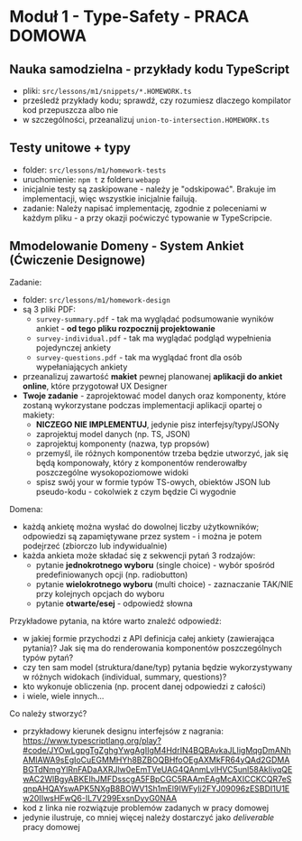 # Moduł 1 - Type-Safety - PRACA DOMOWA

## Nauka samodzielna - przykłady kodu TypeScript

- pliki: `src/lessons/m1/snippets/*.HOMEWORK.ts`
- prześledź przykłady kodu; sprawdź, czy rozumiesz dlaczego kompilator kod przepuszcza albo nie
- w szczególności, przeanalizuj `union-to-intersection.HOMEWORK.ts`

## Testy unitowe + typy

- folder: `src/lessons/m1/homework-tests`
- uruchomienie: `npm t` z folderu `webapp`
- inicjalnie testy są zaskipowane - należy je "odskipować". Brakuje im implementacji, więc wszystkie inicjalnie failują. 
- zadanie: Należy napisać implementację, zgodnie z poleceniami w każdym pliku - a przy okazji poćwiczyć typowanie w TypeScripcie.

## Mmodelowanie Domeny - System Ankiet (Ćwiczenie Designowe)

Zadanie:

- folder: `src/lessons/m1/homework-design`
- są 3 pliki PDF:
  - `survey-summary.pdf` - tak ma wyglądać podsumowanie wyników ankiet - **od tego pliku rozpocznij projektowanie**
  - `survey-individual.pdf` - tak ma wyglądać podgląd wypełnienia pojedynczej ankiety
  - `survey-questions.pdf` - tak ma wyglądać front dla osób wypełaniających ankiety
- przeanalizuj zawartość **makiet** pewnej planowanej **aplikacji do ankiet online**, które przygotował UX Designer
- **Twoje zadanie** - zaprojektować model danych oraz komponenty, które zostaną wykorzystane podczas implementacji aplikacji opartej o makiety:
  - **NICZEGO NIE IMPLEMENTUJ**, jedynie pisz interfejsy/typy/JSONy
  - zaprojektuj model danych (np. TS, JSON)
  - zaprojektuj komponenty (nazwa, typ propsów)
  - przemyśl, ile różnych komponentów trzeba będzie utworzyć, jak się będą komponowały, który z komponentów renderowałby poszczególne wysokopoziomowe widoki
  - spisz swój your w formie typów TS-owych, obiektów JSON lub pseudo-kodu - cokolwiek z czym będzie Ci wygodnie

Domena:

- każdą ankietę można wysłać do dowolnej liczby użytkowników; odpowiedzi są zapamiętywane przez system - i można je potem podejrzeć (zbiorczo lub indywidualnie)
- każda ankieta może składać się z sekwencji pytań 3 rodzajów:
  - pytanie **jednokrotnego wyboru** (single choice) - wybór spośród predefiniowanych opcji (np. radiobutton)
  - pytanie **wielokrotnego wyboru** (multi choice) - zaznaczanie TAK/NIE przy kolejnych opcjach do wyboru
  - pytanie **otwarte/esej** - odpowiedź słowna

Przykładowe pytania, na które warto znaleźć odpowiedź:

- w jakiej formie przychodzi z API definicja całej ankiety (zawierająca pytania)? Jak się ma do renderowania komponentów poszczególnych typów pytań?
- czy ten sam model (struktura/dane/typ) pytania będzie wykorzystywany w różnych widokach (individual, summary, questions)?
- kto wykonuje obliczenia (np. procent danej odpowiedzi z całości)
- i wiele, wiele innych...

Co należy stworzyć?

- przykładowy kierunek designu interfejsów z nagrania: https://www.typescriptlang.org/play?#code/JYOwLgpgTgZghgYwgAgIIgM4HdrIN4BQBAvkaJLIigMqgDmANhAMIAWA9sEgIoCuEGMMHYh8BZBOQBHfoOEgAXMkFR64yQAd2GDMABGTdNmgYlRnFADaAXRJlw0eEmTVeUAG4QAnmLvlHVC5unl58AkIivqQEwAC2WlBgyABKEIhJMFDsscgA5FBpCGC5RAAmEAgMcAXICCKCQR7eSqnpAHQAYswAPK5NXgB8BOWV1Sh1mEl9IWFyIi2FYJ09096zESBDI1U1Ew20IIwsHFwQ6-IL7V299ExsnDyyG0NAA
- kod z linka nie rozwiązuje problemów zadanych w pracy domowej
- jedynie ilustruje, co mniej więcej należy dostarczyć jako _deliverable_ pracy domowej
